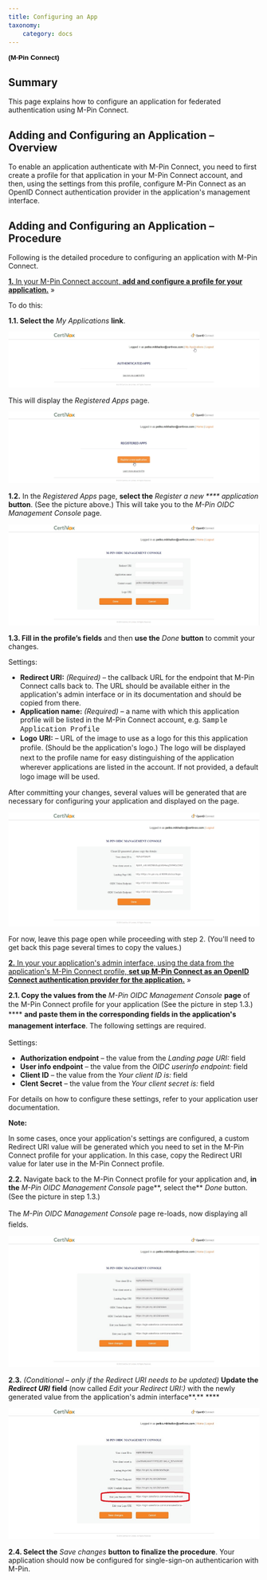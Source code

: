 ```yaml
---
title: Configuring an App
taxonomy:
    category: docs
---
```


**<span style="font-size:10.0pt;line-height:106%;font-family:
&quot;Verdana&quot;,sans-serif;color:black;background:white">(M-Pin Connect)</span>**

Summary
-------

This page explains how to configure an application for federated authentication using M-Pin Connect.

Adding and Configuring an Application – Overview
------------------------------------------------

To enable an application authenticate with M-Pin Connect, you need to first create a profile for that application in your M-Pin Connect account, and then, using the settings from this profile, configure M-Pin Connect as an OpenID Connect authentication provider in the application's management interface.

Adding and Configuring an Application – Procedure
-------------------------------------------------

Following is the detailed procedure to configuring an application with M-Pin Connect.

<a href="#5468" class="toggle-content"><strong>1.</strong> In your M-Pin Connect account, <strong>add and configure a profile for your</strong> <strong>application.</strong></a> »

To do this:

**1.1. Select the** *My Applications* **link**.

![](/images/screenshot_13(5).jpg)

This will display the *Registered Apps* page.

![](/images/screenshot_14.jpg)

**1.2.** In the *Registered Apps* page, **select the** *Register a new **** application* **button**. (See the picture above.) This will take you to the *M-Pin OIDC Management Console* page.

![](/images/screenshot_15.jpg)

**1.3. Fill in the profile’s fields** and then **use the** *Done* **button** to commit your changes.

Settings:

-   **Redirect URI:** *(Required)* **­**– the callback URL for the endpoint that M-Pin Connect calls back to. The URL should be available either in the application's admin interface or in its documentation and should be copied from there.
-   **Application name:** *(Required)* – a name with which this application profile will be listed in the M-Pin Connect account, e.g. <span class="CVXCodeinText"><span style="font-family:&quot;Courier New&quot;">Sample Application Profile</span></span>
-   **Logo** **URI:**<span style="line-height: 19.2000007629395px;"> </span>**­**<span style="line-height: 19.2000007629395px;">– URL of the image to use as a logo for this </span>this application profile<span style="line-height: 19.2000007629395px;">. (Should be the application's logo.) The logo will be displayed next to the profile name for easy distinguishing of the application wherever applications are listed in the account. If not provided, a default logo image will be used.</span>

After committing your changes, several values will be generated that are necessary for configuring your application and displayed on the page.

![](/images/screenshot_16(1).jpg?dc=201506251522-133)

For now, leave this page open while proceeding with step 2. (You'll need to get back this page several times to copy the values.)

<a href="#4818" class="toggle-content"><strong>2.</strong> In <span abp="659">your your </span>application's admin interface, using the data from the application's M-Pin Connect profile, <strong>set up M-Pin Connect as an OpenID Connect authentication provider for the application.</strong></a> »

**2.1. Copy the values from the** *M-Pin OIDC Management Console* **page** of the M-Pin Connect profile for your application <span style="line-height: 19.2000007629395px;">(See the picture in step 1.3.) **** </span>**<span style="line-height: 1.6em;">and paste them in the corresponding fields in the application's management interface</span>**<span style="line-height: 1.6em;">. The following settings are required.</span>

Settings:

-   **Authorization endpoint** – the value from the *Landing page URI:* field
-   **User info endpoint** – the value from the *OIDC userinfo endpoint:* field
-   **Client ID** – the value from the *Your client ID is:* field
-   **Clent Secret** – the value from the *Your client secret is:* field

For details on how to configure these settings, refer to your application user documentation.

**Note:**

In some cases, once your application's settings are configured, a custom Redirect URI value will be generated which you need to set in the M-Pin Connect profile for your application. In this case, copy the Redirect URI value for later use in the M-Pin Connect profile.

**2.2.** Navigate back to the M-Pin Connect profile for your application and, **in the** *M-Pin OIDC Management Console* page**, select the** *Done* button. <span style="line-height: 19.2000007629395px;">(See the picture in step 1.3.)</span>

<span style="line-height: 1.6em;">The </span>*M-Pin OIDC Management Console*<span style="line-height: 19.2000007629395px;"> page re-loads, now displaying all fields</span><span style="line-height: 19.2000007629395px;">.</span>

![](/images/screenshot_17a.jpg?dc=201506261344-94)

**2.3.** *(Conditional* – *only if the Redirect URI needs to be updated)* **Update the** ***Redirect URI*** **field** (now called *Edit your Redirect URI:)* with the newly generated value from the application's admin interface**.** ****

![](/images/screenshot_17(1).jpg?dc=201506261342-35)

**2.4. Select the** *Save changes* **button** **to finalize the procedure**. Your application should now be configured for single-sign-on authenticarion with M-Pin.


